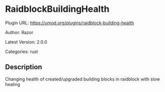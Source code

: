 # RaidblockBuildingHealth

Plugin URL: https://umod.org/plugins/raidblock-building-health

Author: Razor

Latest Version: 2.0.0

Categories: rust

## Description

Changing health of created/upgraded building blocks in raidblock with slow healing
